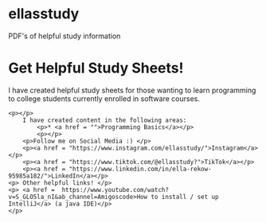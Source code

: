 # ellasstudy
PDF's of helpful study information
    <h1>Get Helpful Study Sheets!</h1>
    <p>
        I have created helpful study sheets for those wanting to learn programming to college students currently enrolled in software courses.
    
    <p></p>
        I have created content in the following areas:
            <p>* <a href = "">Programming Basics</a></p>
            <p></p>
        <p>Follow me on Social Media :) </p>
        <p><a href = "https://www.instagram.com/ellasstudy/">Instagram</a></p>
        <p><a href = "https://www.tiktok.com/@ellasstudy?">TikTok</a></p>
        <p><a href = "https://www.linkedin.com/in/ella-rekow-95985a182/">LinkedIn</a></p>
    <p> Other helpful links! </p>
    <p> <a href =  https://www.youtube.com/watch?v=S_GLO5la_nI&ab_channel=Amigoscode>How to install / set up IntelliJ</a> (a java IDE)</p>
    </p>
